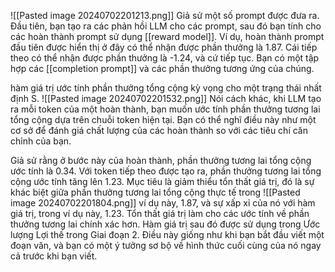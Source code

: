 ![[Pasted image 20240702201213.png]]
Giả sử một số prompt được đưa ra. Đầu tiên, bạn tạo ra các phản hồi LLM cho các prompt, sau đó bạn tính cho các hoàn thành prompt sử dụng [[reward model]]. Ví dụ, hoàn thành prompt đầu tiên được hiển thị ở đây có thể nhận được phần thưởng là 1.87. Cái tiếp theo có thể nhận được phần thưởng là -1.24, và cứ tiếp tục. Bạn có một tập hợp các [[completion prompt]] và các phần thưởng tương ứng của chúng.

hàm giá trị ước tính phần thưởng tổng cộng kỳ vọng cho một trạng thái nhất định S.
![[Pasted image 20240702201532.png]]
Nói cách khác, khi LLM tạo ra mỗi token của một hoàn thành, bạn muốn ước tính phần thưởng tương lai tổng cộng dựa trên chuỗi token hiện tại. Bạn có thể nghĩ điều này như một cơ sở để đánh giá chất lượng của các hoàn thành so với các tiêu chí căn chỉnh của bạn.

Giả sử rằng ở bước này của hoàn thành, phần thưởng tương lai tổng cộng ước tính là 0.34. Với token tiếp theo được tạo ra, phần thưởng tương lai tổng cộng ước tính tăng lên 1.23. Mục tiêu là giảm thiểu tổn thất giá trị, đó là sự khác biệt giữa phần thưởng tương lai tổng cộng thực tế trong 
![[Pasted image 20240702201804.png]]
ví dụ này, 1.87, và sự xấp xỉ của nó với hàm giá trị, trong ví dụ này, 1.23. Tổn thất giá trị làm cho các ước tính về phần thưởng tương lai chính xác hơn. Hàm giá trị sau đó được sử dụng trong Ước lượng Lợi thế trong Giai đoạn 2. Điều này giống như khi bạn bắt đầu viết một đoạn văn, và bạn có một ý tưởng sơ bộ về hình thức cuối cùng của nó ngay cả trước khi bạn viết.